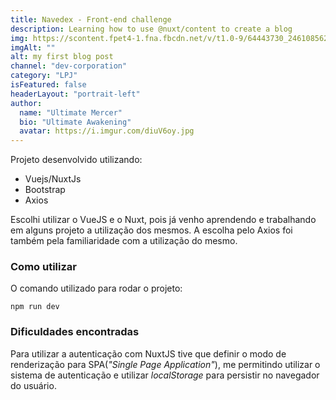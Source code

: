 ```yaml
---
title: Navedex - Front-end challenge
description: Learning how to use @nuxt/content to create a blog
img: https://scontent.fpet4-1.fna.fbcdn.net/v/t1.0-9/64443730_2461085627264073_2093662059899125760_n.png?_nc_cat=109&_nc_sid=174925&_nc_ohc=o4zSzuCQR1UAX-5Lxms&_nc_ht=scontent.fpet4-1.fna&oh=ff825dfee7435a8ec51afe10e8c39814&oe=5F644BFB
imgAlt: ""
alt: my first blog post
channel: "dev-corporation"
category: "LPJ"
isFeatured: false
headerLayout: "portrait-left"
author:
  name: "Ultimate Mercer"
  bio: "Ultimate Awakening"
  avatar: https://i.imgur.com/diuV6oy.jpg
---
```


Projeto desenvolvido utilizando:

- Vuejs/NuxtJs
- Bootstrap
- Axios

Escolhi utilizar o VueJS e o Nuxt, pois já venho aprendendo e trabalhando em alguns projeto a utilização dos mesmos. A escolha pelo Axios foi também pela familiaridade com a utilização do mesmo.

### Como utilizar

O comando utilizado para rodar o projeto:

```
npm run dev
```

### Dificuldades encontradas

Para utilizar a autenticação com NuxtJS tive que definir o modo de renderização para SPA(_"Single Page Application"_), me permitindo utilizar o sistema de autenticação e utilizar _localStorage_ para persistir no navegador do usuário.
